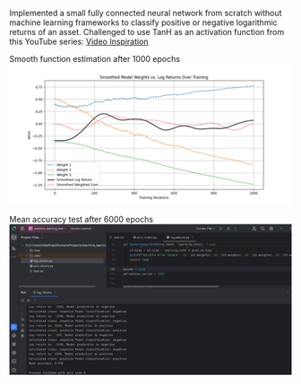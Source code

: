 Implemented a small fully connected neural network from scratch without machine learning frameworks to classify positive or negative logarithmic returns of an asset.
Challenged to use TanH as an activation function from this YouTube series: [Video Inspiration](https://www.youtube.com/watch?v=Vx9uy_iAo-A&list=PLaXsBdJZLRmXC1uFWqh7l_q-468vq-tDq&index=6)

Smooth function estimation after 1000 epochs
![Figure displaying the function results](Figure_1.png)

Mean accuracy test after 6000 epochs
![Screenshot of IDE showing accuracy results after 6000 epochs](Live_test.PNG)
